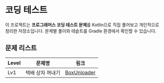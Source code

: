 # 코딩 테스트

이 프로젝트는 **프로그래머스 코딩 테스트 문제**를 Kotlin으로 직접 풀어보고 개인적으로 정리한 저장소입니다.
문제별 풀이와 테슽트를 Gradle 환경에서 확인할 수 있습니다.

## 문제 리스트

|Level|문제명|링크|
|-----|-----|--|
|Lv1|택배 상자 꺼내기|[BoxUnloader](src/main/kotlin/lv1/BoxUnloader/README.md)|
